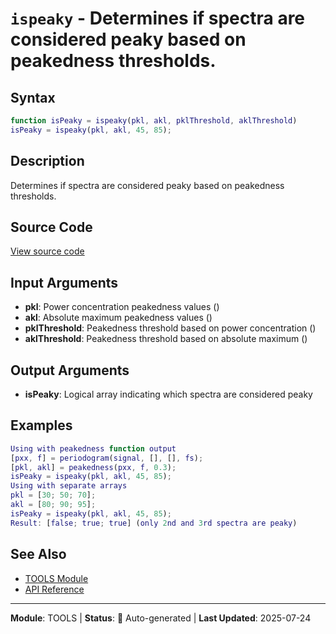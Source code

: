 # `ispeaky` - Determines if spectra are considered peaky based on peakedness thresholds.

## Syntax

```matlab
function isPeaky = ispeaky(pkl, akl, pklThreshold, aklThreshold)
isPeaky = ispeaky(pkl, akl, 45, 85);
```

## Description

Determines if spectra are considered peaky based on peakedness thresholds.

## Source Code

[View source code](../../../src/tools/ispeaky.m)

## Input Arguments

- **pkl**: Power concentration peakedness values ()
- **akl**: Absolute maximum peakedness values ()
- **pklThreshold**: Peakedness threshold based on power concentration ()
- **aklThreshold**: Peakedness threshold based on absolute maximum ()

## Output Arguments

- **isPeaky**: Logical array indicating which spectra are considered peaky

## Examples

```matlab
Using with peakedness function output
[pxx, f] = periodogram(signal, [], [], fs);
[pkl, akl] = peakedness(pxx, f, 0.3);
isPeaky = ispeaky(pkl, akl, 45, 85);
Using with separate arrays
pkl = [30; 50; 70];
akl = [80; 90; 95];
isPeaky = ispeaky(pkl, akl, 45, 85);
Result: [false; true; true] (only 2nd and 3rd spectra are peaky)
```

## See Also

- [TOOLS Module](README.md)
- [API Reference](../README.md)

---

**Module**: TOOLS | **Status**: 🔄 Auto-generated | **Last Updated**: 2025-07-24
